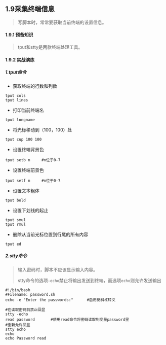 ## 1.9采集终端信息

> 写脚本时，常常要获取当前终端的设置信息。

#### 1.9.1 预备知识

> tput和stty是两款终端处理工具。

#### 1.9.2 实战演练

##### 1.tput命令

* 获取终端的行数和列数

```shell
tput cols
tput lines
```

* 打印当前终端名

```shell
tput longname
```

* 将光标移动到（100，100）处

```shell
tput cup 100 100
```

* 设置终端背景色

```shell
tput setb n		#n位于0-7
```

* 设置终端前景色

```shell
tput setf n		#n位于0-7
```

* 设置文本粗体

```shell
tput bold
```

* 设置下划线的起止

```shell
tput smul
tput rmul
```

* 删除从当前光标位置到行尾的所有内容

```shell
tput ed
```

##### 2.stty命令

> 输入密码时，脚本不应该显示输入内容。
>
> stty命令的选项`-echo`禁止将输出发送到终端，而选项`echo`则允许发送输出

```shell
#!/bin/bash
#Filename: password.sh
echo -e "Enter the passwords:"		#启用反斜杠转义

#在读取密码前禁止回显
stty -echo
read password		#使用read命令将密码读取到变量password里
#重新允许回显
stty echo
echo
echo Password read
```


